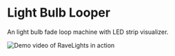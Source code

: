 # Light Bulb Looper

An light bulb fade loop machine with LED strip visualizer.

![Demo video of RaveLights in action](demo.gif)
